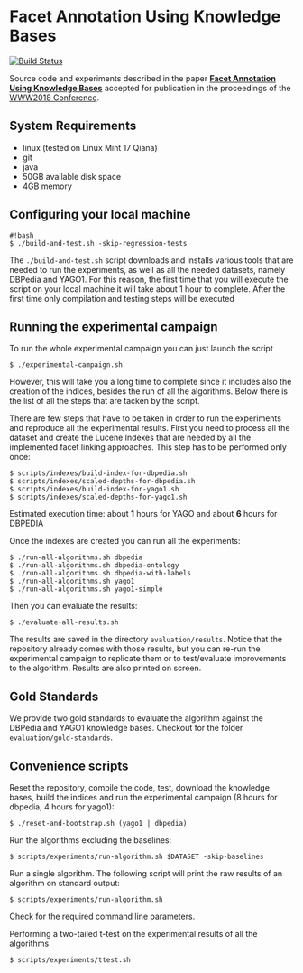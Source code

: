 # Facet Annotation Using Knowledge Bases

[![Build Status](https://travis-ci.org/rporrini/facet-annotation.svg?branch=master)](https://travis-ci.org/rporrini/facet-annotation)

Source code and experiments described in the paper [__Facet Annotation Using Knowledge Bases__](https://par.nsf.gov/servlets/purl/10059515) accepted for publication in the proceedings of the [WWW2018 Conference](https://www2018.thewebconf.org/).

## System Requirements

* linux (tested on Linux Mint 17 Qiana)
* git
* java
* 50GB available disk space
* 4GB memory

## Configuring your local machine

```
#!bash
$ ./build-and-test.sh -skip-regression-tests
```

The ```./build-and-test.sh``` script downloads and installs various tools that are needed to run the experiments, as well as all the needed datasets, namely DBPedia and YAGO1. For this reason, the first time that you will execute the script on your local machine it will take about 1 hour to complete. After the first time only compilation and testing steps will be executed

## Running the experimental campaign

To run the whole experimental campaign you can just launch the script

```
$ ./experimental-campaign.sh 
```

However, this will take you a long time to complete since it includes also the creation of the indices, besides the run of all the algorithms. Below there is the list of all the steps that are tacken by the script.

There are few steps that have to be taken in order to run the experiments and reproduce all the experimental results. First you need to process all the dataset and create the Lucene Indexes that are needed by all the implemented facet linking approaches. This step has to be performed only once:

```
$ scripts/indexes/build-index-for-dbpedia.sh
$ scripts/indexes/scaled-depths-for-dbpedia.sh
$ scripts/indexes/build-index-for-yago1.sh
$ scripts/indexes/scaled-depths-for-yago1.sh
```
Estimated execution time: about __1__ hours for YAGO and about __6__ hours for DBPEDIA

Once the indexes are created you can run all the experiments:

```
$ ./run-all-algorithms.sh dbpedia
$ ./run-all-algorithms.sh dbpedia-ontology
$ ./run-all-algorithms.sh dbpedia-with-labels
$ ./run-all-algorithms.sh yago1
$ ./run-all-algorithms.sh yago1-simple
```

Then you can evaluate the results:

```
$ ./evaluate-all-results.sh
```

The results are saved in the directory ```evaluation/results```. Notice that the repository already comes with those results, but you can re-run the experimental campaign to replicate them or to test/evaluate improvements to the algorithm. Results are also printed on screen.

## Gold Standards

We provide two gold standards to evaluate the algorithm against the DBPedia and YAGO1 knowledge bases. Checkout for the folder ```evaluation/gold-standards```.

## Convenience scripts

Reset the repository, compile the code, test, download the knowledge bases, build the indices and run the experimental campaign (8 hours for dbpedia, 4 hours for yago1):
```
$ ./reset-and-bootstrap.sh (yago1 | dbpedia)
``` 

Run the algorithms excluding the baselines:
```
$ scripts/experiments/run-algorithm.sh $DATASET -skip-baselines
``` 

Run a single algorithm. The following script will print the raw results of an algorithm on standard output:
```
$ scripts/experiments/run-algorithm.sh
``` 
Check for the required command line parameters.


Performing a two-tailed t-test on the experimental results of all the algorithms
```
$ scripts/experiments/ttest.sh
```


